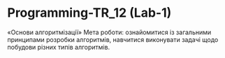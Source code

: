 # Programming-TR_12 (Lab-1)
«Основи алгоритмізації»
Мета роботи: ознайомитися із загальними принципами розробки алгоритмів,
навчитися виконувати задачі щодо побудови різних типів алгоритмів.
